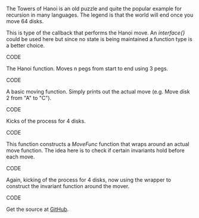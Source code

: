 The Towers of Hanoi is an old puzzle and quite the popular example for recursion in many languages. The legend is that the world will end once you move 64 disks.

This is type of the callback that performs the Hanoi move. An *interface{}* could be used here but since no state is being maintained a function type is a better choice.

CODE

The Hanoi function. Moves n pegs from start to end using 3 pegs.

CODE

A basic moving function. Simply prints out the actual move (e.g. Move disk 2 from "A" to "C").

CODE

Kicks of the process for 4 disks.

CODE

This function constructs a *MoveFunc* function that wraps around an actual move function. The idea here is to check if certain invariants hold before each move.

CODE

Again, kicking of the process for  4 disks, now using the wrapper to construct the invariant function around the mover.

CODE

Get the source at [GitHub](https://github.com/mg/hog/blob/master/c1/hanoi.go).